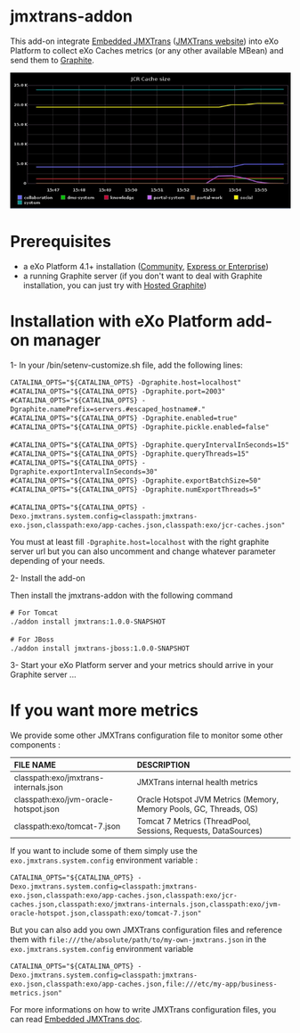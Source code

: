 jmxtrans-addon
==============

This add-on integrate [Embedded JMXTrans](https://github.com/jmxtrans/embedded-jmxtrans) ([JMXTrans website](http://www.jmxtrans.org/)) into eXo Platform to collect eXo Caches metrics (or any other available MBean) and send them to [Graphite](https://github.com/graphite-project/graphite-web).

![graph sample](doc/jcr-cache-size.jpg)

# Prerequisites

* a eXo Platform 4.1+ installation ([Community](http://community.exoplatform.com/portal/intranet/downloads), [Express or Enterprise](http://www.exoplatform.com/company/en/products/editions))
* a running Graphite server (if you don't want to deal with Graphite installation, you can just try with [Hosted Graphite](http://www.hostedgraphite.com/))

# Installation with eXo Platform add-on manager

1- In your <EXOPLATFORM>/bin/setenv-customize.sh file, add the following lines:

    CATALINA_OPTS="${CATALINA_OPTS} -Dgraphite.host=localhost"
    #CATALINA_OPTS="${CATALINA_OPTS} -Dgraphite.port=2003"
    #CATALINA_OPTS="${CATALINA_OPTS} -Dgraphite.namePrefix=servers.#escaped_hostname#."
    #CATALINA_OPTS="${CATALINA_OPTS} -Dgraphite.enabled=true"
    #CATALINA_OPTS="${CATALINA_OPTS} -Dgraphite.pickle.enabled=false"

    #CATALINA_OPTS="${CATALINA_OPTS} -Dgraphite.queryIntervalInSeconds=15"
    #CATALINA_OPTS="${CATALINA_OPTS} -Dgraphite.queryThreads=15"
    #CATALINA_OPTS="${CATALINA_OPTS} -Dgraphite.exportIntervalInSeconds=30"
    #CATALINA_OPTS="${CATALINA_OPTS} -Dgraphite.exportBatchSize=50"
    #CATALINA_OPTS="${CATALINA_OPTS} -Dgraphite.numExportThreads=5"

    #CATALINA_OPTS="${CATALINA_OPTS} -Dexo.jmxtrans.system.config=classpath:jmxtrans-exo.json,classpath:exo/app-caches.json,classpath:exo/jcr-caches.json"

You must at least fill `-Dgraphite.host=localhost` with the right graphite server url but you can also uncomment and change whatever parameter depending of your needs.

2- Install the add-on

Then install the jmxtrans-addon with the following command

    # For Tomcat
    ./addon install jmxtrans:1.0.0-SNAPSHOT

    # For JBoss
    ./addon install jmxtrans-jboss:1.0.0-SNAPSHOT

3- Start your eXo Platform server and your metrics should arrive in your Graphite server ...


# If you want more metrics

We provide some other JMXTrans configuration file to monitor some other components :

| FILE NAME | DESCRIPTION |
| :------------- | :------------- |
| classpath:exo/jmxtrans-internals.json | JMXTrans internal health metrics |
| classpath:exo/jvm-oracle-hotspot.json | Oracle Hotspot JVM Metrics (Memory, Memory Pools, GC, Threads, OS) |
| classpath:exo/tomcat-7.json | Tomcat 7 Metrics (ThreadPool, Sessions, Requests, DataSources)|

If you want to include some of them simply use the `exo.jmxtrans.system.config` environment variable :

	CATALINA_OPTS="${CATALINA_OPTS} -Dexo.jmxtrans.system.config=classpath:jmxtrans-exo.json,classpath:exo/app-caches.json,classpath:exo/jcr-caches.json,classpath:exo/jmxtrans-internals.json,classpath:exo/jvm-oracle-hotspot.json,classpath:exo/tomcat-7.json"

But you can also add you own JMXTrans configuration files and reference them with `file:///the/absolute/path/to/my-own-jmxtrans.json` in the `exo.jmxtrans.system.config` environment variable

	CATALINA_OPTS="${CATALINA_OPTS} -Dexo.jmxtrans.system.config=classpath:jmxtrans-exo.json,classpath:exo/app-caches.json,file:///etc/my-app/business-metrics.json"

For more informations on how to write JMXTrans configuration files, you can read [Embedded JMXTrans doc](https://github.com/jmxtrans/embedded-jmxtrans/wiki/Configuration).
